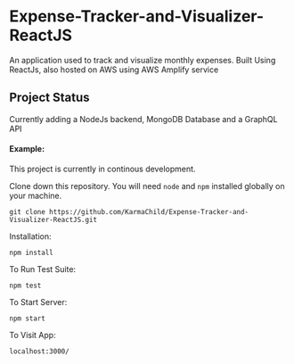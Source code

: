 # Expense-Tracker-and-Visualizer-ReactJS

An application used to track and visualize monthly expenses. Built Using ReactJs, also hosted on AWS using AWS Amplify service 

## Project Status

Currently adding a NodeJs backend, MongoDB Database and a GraphQL API

#### Example:

This project is currently in continous development. 


Clone down this repository. You will need `node` and `npm` installed globally on your machine.  

`git clone https://github.com/KarmaChild/Expense-Tracker-and-Visualizer-ReactJS.git`

Installation:

`npm install`  

To Run Test Suite:  

`npm test`  

To Start Server:

`npm start`  

To Visit App:

`localhost:3000/`  
